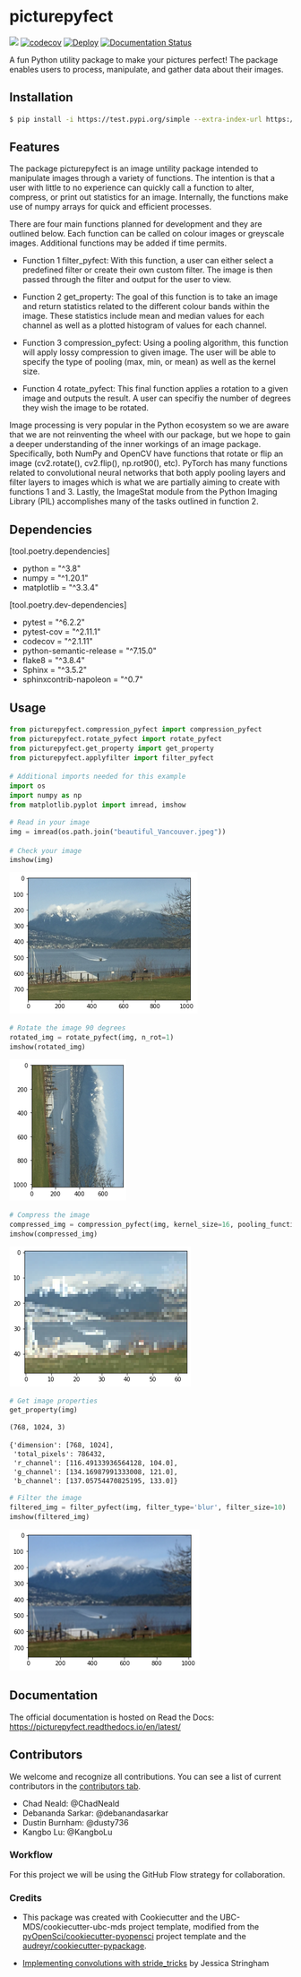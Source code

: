# picturepyfect 

![](https://github.com/UBC-MDS/picturepyfect/workflows/build/badge.svg) [![codecov](https://codecov.io/gh/UBC-MDS/picturepyfect/branch/master/graph/badge.svg)](https://codecov.io/gh/UBC-MDS/picturepyfect) [![Deploy](https://github.com/UBC-MDS/picturepyfect/actions/workflows/deploy.yml/badge.svg)](https://github.com/UBC-MDS/picturepyfect/actions/workflows/deploy.yml) [![Documentation Status](https://readthedocs.org/projects/picturepyfect/badge/?version=latest)](https://picturepyfect.readthedocs.io/en/latest/?badge=latest)

A fun Python utility package to make your pictures perfect! The package enables users to process, manipulate, and gather data about their images.

## Installation

```bash
$ pip install -i https://test.pypi.org/simple --extra-index-url https://pypi.org/simple picturepyfect
```

## Features

The package picturepyfect is an image untility package intended to manipulate images through a variety of functions. The intention is that a user with little to no experience can quickly call a function to alter, compress, or print out statistics for an image. Internally, the functions make use of numpy arrays for quick and efficient processes.

There are four main functions planned for development and they are outlined below. Each function can be called on colour images or greyscale images. Additional functions may be added if time permits.

- Function 1 filter_pyfect: With this function, a user can either select a predefined filter or create their own custom filter. The image is then passed through the filter and output for the user to view.

- Function 2 get_property: The goal of this function is to take an image and return statistics related to the different colour bands within the image. These statistics include mean and median values for each channel as well as a plotted histogram of values for each channel.

- Function 3 compression_pyfect: Using a pooling algorithm, this function will apply lossy compression to given image. The user will be able to specify the type of pooling (max, min, or mean) as well as the kernel size.

- Function 4 rotate_pyfect: This final function applies a rotation to a given image and outputs the result. A user can specifiy the number of degrees they wish the image to be rotated.

Image processing is very popular in the Python ecosystem so we are aware that we are not reinventing the wheel with our package, but we hope to gain a deeper understanding of the inner workings of an image package. Specifically, both NumPy and OpenCV have functions that rotate or flip an image (cv2.rotate(), cv2.flip(), np.rot90(), etc). PyTorch has many functions related to convolutional neural networks that both apply pooling layers and filter layers to images which is what we are partially aiming to create with functions 1 and 3. Lastly, the ImageStat module from the Python Imaging Library (PIL) accomplishes many of the tasks outlined in function 2.

## Dependencies

[tool.poetry.dependencies]  
* python = "^3.8"  
* numpy = "^1.20.1"  
* matplotlib = "^3.3.4"  

[tool.poetry.dev-dependencies]  
* pytest = "^6.2.2"  
* pytest-cov = "^2.11.1"  
* codecov = "^2.1.11"  
* python-semantic-release = "^7.15.0"  
* flake8 = "^3.8.4"  
* Sphinx = "^3.5.2"  
* sphinxcontrib-napoleon = "^0.7"  

## Usage

```python
from picturepyfect.compression_pyfect import compression_pyfect
from picturepyfect.rotate_pyfect import rotate_pyfect
from picturepyfect.get_property import get_property
from picturepyfect.applyfilter import filter_pyfect

# Additional imports needed for this example
import os
import numpy as np
from matplotlib.pyplot import imread, imshow
```


```python
# Read in your image
img = imread(os.path.join("beautiful_Vancouver.jpeg"))

# Check your image
imshow(img)
```

    
![png](/img/output_1_1.png)
    

```python
# Rotate the image 90 degrees
rotated_img = rotate_pyfect(img, n_rot=1)
imshow(rotated_img)
```
    
![png](/img/output_2_1.png)
    

```python
# Compress the image
compressed_img = compression_pyfect(img, kernel_size=16, pooling_function="max")
imshow(compressed_img)
```

![png](/img/output_3_1.png)

```python
# Get image properties
get_property(img)
```
    (768, 1024, 3)

    {'dimension': [768, 1024],
     'total_pixels': 786432,
     'r_channel': [116.49133936564128, 104.0],
     'g_channel': [134.16987991333008, 121.0],
     'b_channel': [137.05754470825195, 133.0]}

```python
# Filter the image
filtered_img = filter_pyfect(img, filter_type='blur', filter_size=10)
imshow(filtered_img)
```

![png](/img/output_5_1.png)

## Documentation

The official documentation is hosted on Read the Docs: https://picturepyfect.readthedocs.io/en/latest/

## Contributors

We welcome and recognize all contributions. You can see a list of current contributors in the [contributors tab](https://github.com/debanandasarkar/picturepyfect/graphs/contributors).

* Chad Neald: @ChadNeald
* Debananda Sarkar: @debanandasarkar
* Dustin Burnham: @dusty736
* Kangbo Lu: @KangboLu

### Workflow

For this project we will be using the GitHub Flow strategy for collaboration. 

### Credits

- This package was created with Cookiecutter and the UBC-MDS/cookiecutter-ubc-mds project template, modified from the [pyOpenSci/cookiecutter-pyopensci](https://github.com/pyOpenSci/cookiecutter-pyopensci) project template and the [audreyr/cookiecutter-pypackage](https://github.com/audreyr/cookiecutter-pypackage).

- [Implementing convolutions with stride_tricks](https://jessicastringham.net/2017/12/31/stride-tricks/) by Jessica Stringham
